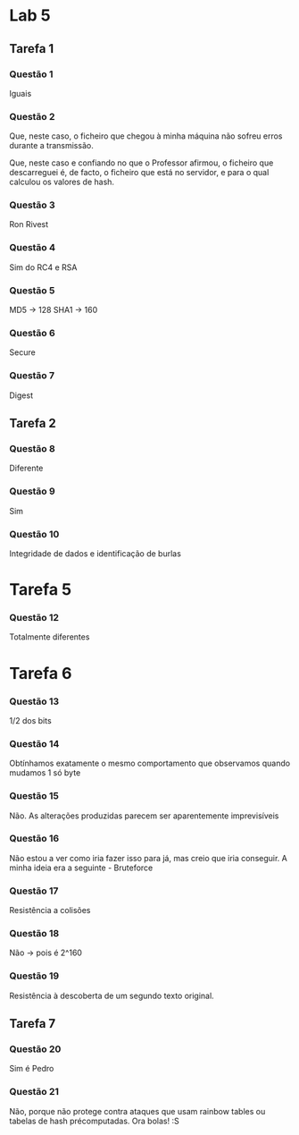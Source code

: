 # Lab 5

## Tarefa 1
### Questão 1 
Iguais
### Questão 2
Que, neste caso, o ficheiro que chegou à minha máquina não sofreu erros durante a transmissão.

Que, neste caso e confiando no que o Professor afirmou, o ficheiro que descarreguei é, de facto, o ficheiro que está no servidor, e para o qual calculou os valores de hash.

### Questão 3
Ron Rivest
### Questão 4
Sim do RC4 e RSA
### Questão 5
MD5 -> 128
SHA1 -> 160
### Questão 6
Secure
### Questão 7
Digest

## Tarefa 2
### Questão 8
Diferente 
### Questão 9
Sim
### Questão 10
Integridade de dados e identificação de burlas

# Tarefa 5
### Questão 12
Totalmente diferentes

# Tarefa 6
### Questão 13
1/2 dos bits 
### Questão 14
Obtínhamos exatamente o mesmo comportamento que observamos quando mudamos 1 só byte
### Questão 15
Não. As alterações produzidas parecem ser aparentemente imprevisíveis
### Questão 16
Não estou a ver como iria fazer isso para já, mas creio que iria conseguir. A minha ideia era a seguinte - Bruteforce
### Questão 17
Resistência a colisões
### Questão 18
Não -> pois é 2^160
### Questão 19
Resistência à descoberta de um segundo texto original.

## Tarefa 7
### Questão 20
Sim é Pedro
### Questão 21
Não, porque não protege contra ataques que usam rainbow tables ou tabelas de hash précomputadas. Ora bolas! :S